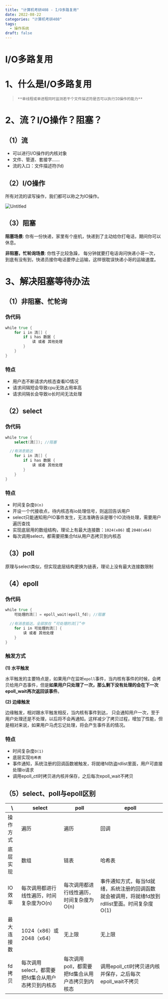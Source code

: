```yaml
---
title: "计算机考研408 - I/O多路复用"
date: 2022-08-22
categories: "计算机考研408"
tags: 
  - 操作系统
draft: false
---
```


# I/O多路复用

# 1、什么是I/O多路复用

> `**单线程或单进程同时监测若干个文件描述符是否可以执行IO操作的能力**`
> 

# 2、流？I/O操作？阻塞？

## （1）流

- 可以进行I/O操作的内核对象
- 文件、管道、套接字……
- 流的入口：文件描述符(fd)

## （2）I/O操作

所有对流的读写操作，我们都可以称之为IO操作。

![Untitled](../../static/images/20210822%20-%20%E6%93%8D%E4%BD%9C%E7%B3%BB%E7%BB%9F%20IO%E5%A4%9A%E8%B7%AF%E5%A4%8D%E7%94%A8/Untitled.png)

## （3）阻塞

**阻塞场景**: 你有一份快递，家里有个座机，快递到了主动给你打电话，期间你可以休息。

**非阻塞，忙轮询场景**: 你性子比较急躁， 每分钟就要打电话询问快递小哥一次， 到底有没有到，快递员接你电话要停止运输，这样很耽误快递小哥的运输速度。

# 3、解决阻塞等待办法

## （1）非阻塞、忙轮询

### 伪代码

```go
while true {
	for i in 流[] {
		if i has 数据 {
			读 或者 其他处理
		}
	}
}
```

### 特点

- 用户态不断请求内核态查看IO情况
- 请求间隔短会导致cpu无效占用率高
- 请求间隔长会导致io长时间无法处理

## （2）select

### 伪代码

```go
while true {
	select(流[]); //阻塞

  //有消息抵达
	for i in 流[] {
		if i has 数据 {
			读 或者 其他处理
		}
	}
}
```

### 特点

- 时间复杂度`O(n)`
- 开设一个代接收点，待内核态有io处理信号，则返回告诉用户
- select只能通知用户IO事件发生，无法准确告诉是哪个IO流待处理，需要用户遍历查找
- 实现底层用的数组结构，理论上有最大连接数：`1024(x86)` 或 `2048(x64)`
- 每次调用select，都需要把集合fd从用户态拷贝到内核态

## （3）poll

原理与select类似，但实现底层结构更换为链表，理论上没有最大连接数限制

## （4）epoll

### 伪代码

```go
while true {
	可处理的流[] = epoll_wait(epoll_fd); //阻塞

  //有消息抵达，全部放在 “可处理的流[]”中
	for i in 可处理的流[] {
		读 或者 其他处理
	}
}
```

### 触发方式

**(1) 水平触发**

水平触发的主要特点是，如果用户在监听`epoll`事件，当内核有事件的时候，会拷贝给用户态事件，但是**如果用户只处理了一次，那么剩下没有处理的会在下一次epoll_wait再次返回该事件**。

**(2) 边缘触发**

边缘触发，相对跟水平触发相反，当内核有事件到达， 只会通知用户一次，至于用户处理还是不处理，以后将不会再通知。这样减少了拷贝过程，增加了性能，但是相对来说，如果用户马虎忘记处理，将会产生事件丢的情况。

### 特点

- 时间复杂度`O(1)`
- 底层实现`哈希表`
- 事件通知，系统注册的回调函数被触发，将就绪fd防盗rdlist里面，用户可直接处理io请求
- 调用epoll_ctl时拷贝进内核并保存，之后每次epoll_wait不拷贝

## （5）select、poll与epoll区别

| \ | select | poll | epoll |
| --- | --- | --- | --- |
| 操作方式 | 遍历 | 遍历 | 回调 |
| 底层实现 | 数组 | 链表 | 哈希表 |
| IO效率 | 每次调用都进行线性遍历，时间复杂度为O(n) | 每次调用都进行线性遍历，时间复杂度为O(n) | 事件通知方式，每当fd就绪，系统注册的回调函数就会被调用，将就绪fd放到rdllist里面。时间复杂度O(1) |
| 最大连接数 | 1024（x86）或 2048（x64） | 无上限 | 无上限 |
| fd拷贝 | 每次调用select，都需要把fd集合从用户态拷贝到内核态 | 每次调用poll，都需要把fd集合从用户态拷贝到内核态 | 调用epoll_ctl时拷贝进内核并保存，之后每次epoll_wait不拷贝 |